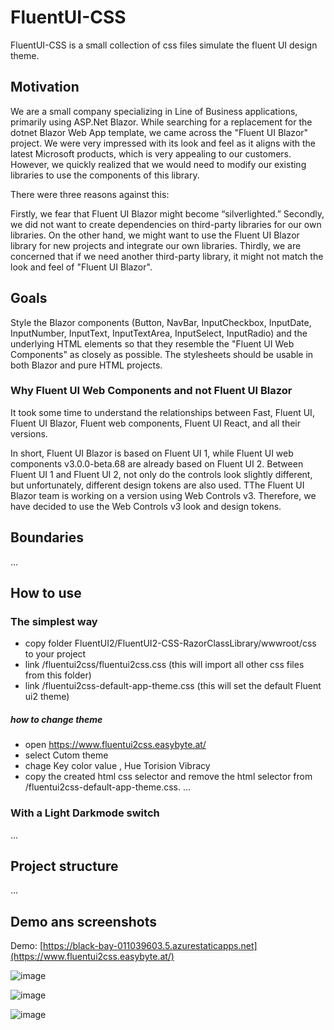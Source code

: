 # FluentUI-CSS
FluentUI-CSS is a small collection of css files simulate the fluent UI design theme.

## Motivation 
We are a small company specializing in Line of Business applications, primarily using ASP.Net Blazor. While searching for a replacement for the dotnet Blazor Web App template, we came across the "Fluent UI Blazor" project. We were very impressed with its look and feel as it aligns with the latest Microsoft products, which is very appealing to our customers. However, we quickly realized that we would need to modify our existing libraries to use the components of this library.

There were three reasons against this:

Firstly, we fear that Fluent UI Blazor might become “silverlighted.”
Secondly, we did not want to create dependencies on third-party libraries for our own libraries. On the other hand, we might want to use the Fluent UI Blazor library for new projects and integrate our own libraries.
Thirdly, we are concerned that if we need another third-party library, it might not match the look and feel of "Fluent UI Blazor".
## Goals
Style the Blazor components (Button, NavBar, InputCheckbox, InputDate, InputNumber, InputText, InputTextArea, InputSelect, InputRadio) and the underlying HTML elements so that they resemble the "Fluent UI Web Components" as closely as possible. The stylesheets should be usable in both Blazor and pure HTML projects.
### Why Fluent UI Web Components and not Fluent UI Blazor
It took some time to understand the relationships between Fast, Fluent UI, Fluent UI Blazor, Fluent web components, Fluent UI React, and all their versions.

In short, Fluent UI Blazor is based on Fluent UI 1, while Fluent UI web components v3.0.0-beta.68 are already based on Fluent UI 2. Between Fluent UI 1 and Fluent UI 2, not only do the controls look slightly different, but unfortunately, different design tokens are also used. TThe Fluent UI Blazor team is working on a version using Web Controls v3. Therefore, we have decided to use the Web Controls v3 look and design tokens.
## Boundaries
...
## How to use
### The simplest way
*  copy folder FluentUI2/FluentUI2-CSS-RazorClassLibrary/wwwroot/css to your project
*  link /fluentui2css/fluentui2css.css (this will import all other css files from this folder)
*  link /fluentui2css-default-app-theme.css (this will set the default Fluent ui2 theme)
##### how to change theme
* open https://www.fluentui2css.easybyte.at/
*  select Cutom theme
*  chage Key color value , Hue Torision Vibracy
*  copy the created html css selector and remove the html selector from  /fluentui2css-default-app-theme.css.
...
### With a Light Darkmode switch
...
## Project structure
...
## Demo ans screenshots

Demo: [https://black-bay-011039603.5.azurestaticapps.net](https://www.fluentui2css.easybyte.at/)


![image](https://github.com/user-attachments/assets/b30e6552-2ba8-4ef9-b9d8-4d29ce403fc6)

![image](https://github.com/user-attachments/assets/17ee5329-d885-4ce5-a068-e329ef7c2b12)

![image](https://github.com/user-attachments/assets/a98f47aa-3f14-41ac-9ed8-acee50caf4ea)

